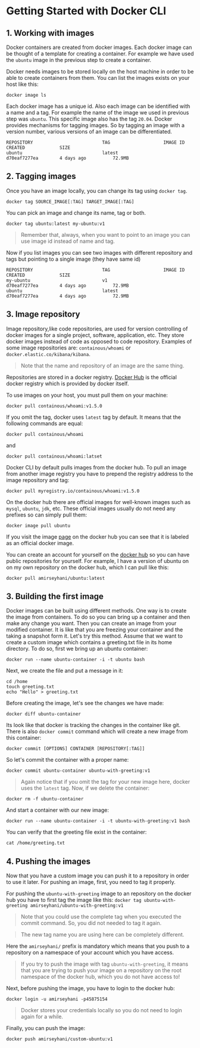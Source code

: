 # Getting Started with Docker CLI

## 1. Working with images
Docker containers are created from docker images. Each docker image can be thought of a template for creating a container. For example we have used the `ubuntu` image in the previous step to create a container.

Docker needs images to be stored locally on the host machine in order to be able to create containers from them.
You can list the images exists on your host like this:
~~~
docker image ls
~~~
Each docker image has a unique id. Also each image can be identified with a name and a tag. For example the name of the image we used in previous step was `ubuntu`. This specific image also has the tag `20.04`. Docker provides mechanisms for tagging images. So by tagging an image with a version number, various versions of an image can be differentiated.
~~~
REPOSITORY                          TAG                    IMAGE ID            CREATED             SIZE
ubuntu                              latest                 d70eaf7277ea        4 days ago          72.9MB
~~~

## 2. Tagging images
Once you have an image locally, you can change its tag using `docker tag`.
~~~
docker tag SOURCE_IMAGE[:TAG] TARGET_IMAGE[:TAG]
~~~
You can pick an image and change its name, tag or both.
~~~
docker tag ubuntu:latest my-ubuntu:v1
~~~

> Remember that, always, when you want to point to an image you can use image id instead of name and tag.

Now if you list images you can see two images with different repository and tags but pointing to a single image
(they have same id)
~~~
REPOSITORY                          TAG                    IMAGE ID            CREATED             SIZE
my-ubuntu                           v1                     d70eaf7277ea        4 days ago          72.9MB
ubuntu                              latest                 d70eaf7277ea        4 days ago          72.9MB
~~~

## 3. Image repository
Image repository,like code repositories, are used for version controlling of docker images for a single project, software, application, etc. They store docker images instead of code as opposed to code repository.
Examples of some image repositories are: `containous/whoami` or `docker.elastic.co/kibana/kibana`. 
> Note that the name and repository of an image are the same thing.

Repositories are stored in a docker registry. [Docker Hub](hub.docker.com) is the official docker registry which is provided by docker itself.

To use images on your host, you must pull them on your machine:
~~~
docker pull containous/whoami:v1.5.0
~~~
If you omit the tag, docker uses `latest` tag by default. It means that the following commands are equal:
~~~
docker pull containous/whoami
~~~
and
~~~
docker pull containous/whoami:latset
~~~

Docker CLI by default pulls images from the docker hub. To pull an image from another image registry you have to prepend the registry address to the image repository and tag:
~~~
docker pull myregistry.io/containous/whoami:v1.5.0
~~~ 
On the docker hub there are official images for well-known images such as `mysql`, `ubuntu`, `jdk`, etc.
These official images usually do not need any prefixes so can simply pull them:
~~~
docker image pull ubuntu
~~~
If you visit the image [page](https://hub.docker.com/_/ubuntu) on the docker hub you can see that it is labeled as an official docker image.

You can create an account for yourself on the [docker hub](https://hub.docker.com) so you can have public repositories for yourself.
For example, I have a version of ubuntu on on my own repository on the docker hub, which I can pull like this:
~~~
docker pull amirseyhani/ubuntu:latest
~~~
## 3. Building the first image
Docker images can be built using different methods. One way is to create the image from containers. To do so you can bring up a container and then make any change you want. Then you can create an image from your modified container. It is like that you are freezing your container and the taking a snapshot form it. Let's try this method.
Assume that we want to create a custom image which contains a greeting.txt file in its home directory.
To do so, first we bring up an ubuntu container:
~~~
docker run --name ubuntu-container -i -t ubuntu bash
~~~
Next, we create the file and put a message in it:
~~~
cd /home
touch greeting.txt
echo "Hello" > greeting.txt
~~~
Before creating the image, let's see the changes we have made:
~~~
docker diff ubuntu-container
~~~
Its look like that docker is tracking the changes in the container like git. There is also `docker commit` command which will create a new image from this container:
~~~
docker commit [OPTIONS] CONTAINER [REPOSITORY[:TAG]]
~~~
So let's commit the container with a proper name:
~~~
docker commit ubuntu-container ubuntu-with-greeting:v1
~~~
> Again notice that if you omit the tag for your new image here, docker uses the `latest` tag.
Now, if we delete the container:
~~~
docker rm -f ubuntu-container
~~~
And start a container with our new image:
~~~
docker run --name ubuntu-container -i -t ubuntu-with-greeting:v1 bash
~~~
You can verify that the greeting file exist in the container:
~~~
cat /home/greeting.txt
~~~

## 4. Pushing the images
Now that you have a custom image you can push it to a repository in order to use it later. For pushing an image, first, you need to tag it properly. 

For pushing the `ubuntu-with-greeting` image to an repository on the docker hub you have to first tag the image like this:
`docker tag ubuntu-with-greeting amirseyhani/ubuntu-with-greeting:v1`
> Note that you could use the complete tag when you executed the commit command. So, you did not needed to tag it again.

>  The new tag name you are using here can be completely different.

Here the `amirseyhani/` prefix is mandatory which means that you push to a repository on a namespace of your account which you have access.

> If you try to push the image with tag `ubuntu-with-greeting`, it means that you are trying to push your image on a repository on the root namespace of the docker hub, which you do not have access to!

Next, before pushing the image, you have to login to the docker hub:
~~~
docker login -u amirseyhani -p45875154
~~~
> Docker stores your credentials locally so you do not need to login again for a while.

Finally, you can push the image:
~~~
docker push amirseyhani/custom-ubuntu:v1
~~~